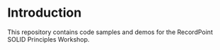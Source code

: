 # Introduction 
This repository contains code samples and demos for the RecordPoint SOLID Principles Workshop.
